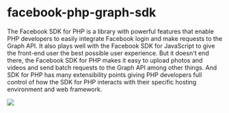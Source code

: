 # facebook-php-graph-sdk

The Facebook SDK for PHP is a library with powerful features that enable PHP developers to easily integrate Facebook login and make requests to the Graph API. It also plays well with the Facebook SDK for JavaScript to give the front-end user the best possible user experience. But it doesn't end there, the Facebook SDK for PHP makes it easy to upload photos and videos and send batch requests to the Graph API among other things. And SDK for PHP has many extensibility points giving PHP developers full control of how the SDK for PHP interacts with their specific hosting environment and web framework.

<a href="https://imgflip.com/gif/3z5t5z"><img src="https://i.imgflip.com/3z5t5z.gif"></a>


